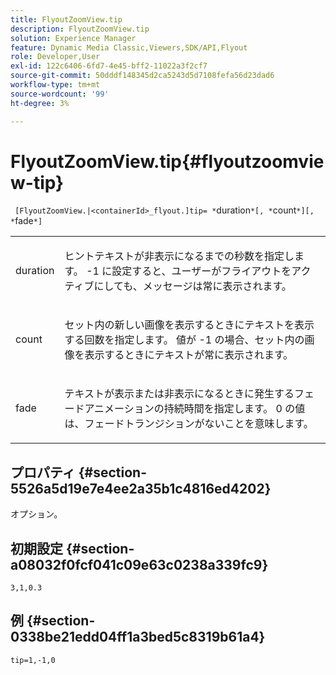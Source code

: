 ```yaml
---
title: FlyoutZoomView.tip
description: FlyoutZoomView.tip
solution: Experience Manager
feature: Dynamic Media Classic,Viewers,SDK/API,Flyout
role: Developer,User
exl-id: 122c6406-6fd7-4e45-bff2-11022a3f2cf7
source-git-commit: 50dddf148345d2ca5243d5d7108fefa56d23dad6
workflow-type: tm+mt
source-wordcount: '99'
ht-degree: 3%

---
```


# FlyoutZoomView.tip{#flyoutzoomview-tip}

` [FlyoutZoomView.|<containerId>_flyout.]tip= *`duration`*[, *`count`*][, *`fade`*]`

<table id="table_3BA079B51B644219BB8E2A68A13A8D90"> 
 <tbody> 
  <tr> 
   <td colname="col1"> <p> <span class="codeph"> <span class="varname"> duration</span> </span> </p> </td> 
   <td colname="col2"> <p>ヒントテキストが非表示になるまでの秒数を指定します。 <span class="codeph">-1</span> に設定すると、ユーザーがフライアウトをアクティブにしても、メッセージは常に表示されます。 </p> </td> 
  </tr> 
  <tr> 
   <td colname="col1"> <p> <span class="codeph"> <span class="varname"> count</span> </span> </p> </td> 
   <td colname="col2"> <p>セット内の新しい画像を表示するときにテキストを表示する回数を指定します。 値が <span class="codeph">-1</span> の場合、セット内の画像を表示するときにテキストが常に表示されます。 </p> </td> 
  </tr> 
  <tr> 
   <td colname="col1"> <p> <span class="codeph"> <span class="varname"> fade</span> </span> </p> </td> 
   <td colname="col2"> <p>テキストが表示または非表示になるときに発生するフェードアニメーションの持続時間を指定します。 0</span> の値 <span class="codeph"> は、フェードトランジションがないことを意味します。 </p> </td> 
  </tr> 
 </tbody> 
</table>

## プロパティ {#section-5526a5d19e7e4ee2a35b1c4816ed4202}

オプション。

## 初期設定 {#section-a08032f0fcf041c09e63c0238a339fc9}

`3,1,0.3`

## 例 {#section-0338be21edd04ff1a3bed5c8319b61a4}

`tip=1,-1,0`
